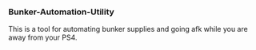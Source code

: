### Bunker-Automation-Utility
This is a tool for automating bunker supplies and going afk while you are away from your PS4.
